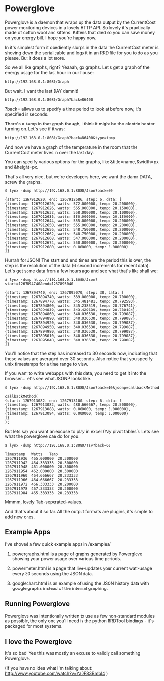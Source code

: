 Powerglove
=============

Powerglove is a daemon that wraps up the data output by the CurrentCost power monitoring  devices in a 
lovely HTTP API. So lovely it's practically made of cotton wool and kittens. Kittens that died so you 
can save money on your energy bill. I hope you're happy now.

In it's simplest form it obediently slurps in the data the CurrentCost meter is shoving down the serial
cable and logs it in an RRD file for you to do as you please. But it does a lot more.

So we all like graphs, right? Yeaaah, go graphs. Let's get a graph of the energy usage for the last 
hour in our house:

    http://192.168.0.1:8080/Graph

But wait, I want the last DAY damnit!

    http://192.168.0.1:8080/Graph?back=86400

?back= allows us to specify a time period to look at before now, it's specified in seconds.

There's a bump in that graph though, I think it might be the electric heater turning on. Let's see
if it was:

    http://192.168.0.1:8080/Graph?back=86400&type=temp

And now we have a graph of the temperature in the room that the CurrentCost meter lives in over
the last day.

You can specify various options for the graphs, like &title=name, &width=px and &height=px.

That's all very nice, but we're developers here, we want the damn DATA, screw the graphs.

    $ lynx -dump http://192.168.0.1:8080/Json?back=60

    {start: 1267912620, end: 1267912686, step: 6, data: [
    {timestamp: 1267912620, watts: 572.000000, temp: 20.200000},
    {timestamp: 1267912626, watts: 565.000000, temp: 20.150000},
    {timestamp: 1267912632, watts: 558.000000, temp: 20.100000},
    {timestamp: 1267912638, watts: 558.000000, temp: 20.150000},
    {timestamp: 1267912644, watts: 555.000000, temp: 20.200000},
    {timestamp: 1267912650, watts: 555.000000, temp: 20.200000},
    {timestamp: 1267912656, watts: 548.750000, temp: 20.200000},
    {timestamp: 1267912662, watts: 548.750000, temp: 20.200000},
    {timestamp: 1267912668, watts: 547.000000, temp: 20.200000},
    {timestamp: 1267912674, watts: 550.000000, temp: 20.200000},
    {timestamp: 1267912680, watts: 0.000000, temp: 0.000000}
    ]}

Hurrah for JSON! The start and end times are the period this is over, the step is the resolution of the
data (6 second increments for recent data). Let's get some data from a few hours ago and see what that's
like shall we:

    $ lynx -dump http://192.168.0.1:8080/Json?start=1267894740&end=1267895040

    {start: 1267894740, end: 1267895070, step: 30, data: [
    {timestamp: 1267894740, watts: 339.000000, temp: 20.700000},
    {timestamp: 1267894770, watts: 345.481481, temp: 20.792593},
    {timestamp: 1267894800, watts: 345.238519, temp: 20.776741},
    {timestamp: 1267894830, watts: 343.420639, temp: 20.730484},
    {timestamp: 1267894860, watts: 340.036530, temp: 20.799087},
    {timestamp: 1267894890, watts: 340.036530, temp: 20.799087},
    {timestamp: 1267894920, watts: 340.036530, temp: 20.799087},
    {timestamp: 1267894950, watts: 340.036530, temp: 20.799087},
    {timestamp: 1267894980, watts: 340.036530, temp: 20.799087},
    {timestamp: 1267895010, watts: 340.036530, temp: 20.799087},
    {timestamp: 1267895040, watts: 340.036530, temp: 20.799087}
    ]}

You'll notice that the step has increased to 30 seconds now, indicating that these values are averaged over
30 seconds. Also notice that you specify unix timestamps for a time range to view.

If you want to write webapps with this data, you need to get it into the browser... let's see what JSONP looks like.

    $ lynx -dump http://192.168.0.1:8080/Json?back=10&jsonp=callbackMethod

    callbackMethod(
    {start: 1267913082, end: 1267913100, step: 6, data: [
    {timestamp: 1267913082, watts: 480.666667, temp: 20.500000},
    {timestamp: 1267913088, watts: 0.000000, temp: 0.000000},
    {timestamp: 1267913094, watts: 0.000000, temp: 0.000000}
    ]}
    );

But lets say you want an excuse to play in excel (Yay pivot tables!). Lets see what the powerglove can do for you:

    $ lynx -dump http://192.168.0.1:8080/Tsv?back=60

    Timestamp   Watts   Temp
    1267911936  465.000000  20.300000
    1267911942  464.333333  20.300000
    1267911948  461.000000  20.300000
    1267911954  462.000000  20.300000
    1267911960  464.666667  20.233333
    1267911966  464.666667  20.233333
    1267911972  466.333333  20.200000
    1267911978  467.333333  20.200000
    1267911984  465.333333  20.233333

Mmmm, lovely Tab-seperated-values.

And that's about it so far. All the output formats are plugins, it's simple to add new ones.


Example Apps
------------
I've shoved a few quick example apps in /examples/

1. powergraphs.html is a page of graphs generated by Powerglove showing your power usage over various time periods.

2. powermeter.html is a page that live-updates your current watt-usage every 30 seconds using the JSON data.

3. googlechart.html is an example of using the JSON history data with google graphs instead of the internal graphing.


Running Powerglove
------------------
Powerglove was intentionally written to use as few non-standard modules as possible, the only one you'll need is the
python RRDTool bindings - it's packaged for most systems.


I love the Powerglove
---------------------
It's so bad. Yes this was mostly an excuse to validly call something Powerglove.

(If you have no idea what I'm talking about: http://www.youtube.com/watch?v=Ya0F83Bmbl4 )
